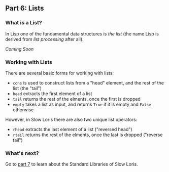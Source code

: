 ## Part 6: Lists

### What is a List?

In Lisp one of the fundamental data structures is *the list* (the name Lisp is derived from *list processing* after all).

*Coming Soon*

### Working with Lists

There are several basic forms for working with lists:

- `cons` is used to construct lists from a "head" element, and the rest of the list (the "tail")
- `head` extracts the first element of a list
- `tail` returns the rest of the elments, once the first is dropped
- `empty` takes a list as input, and returns `True` if it is empty and `False` otherwise

However, in Slow Loris there are also two unique list operators:

- `rhead` extracts the last element of a list ("reversed head")
- `rtail` returns the rest of the elments, once the last is dropped ("reverse tail")

### What's next?

Go to [part 7](7.md) to learn about the Standard Libraries of Slow Loris.
